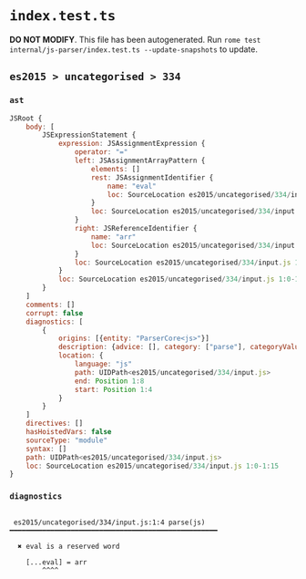 # `index.test.ts`

**DO NOT MODIFY**. This file has been autogenerated. Run `rome test internal/js-parser/index.test.ts --update-snapshots` to update.

## `es2015 > uncategorised > 334`

### `ast`

```javascript
JSRoot {
	body: [
		JSExpressionStatement {
			expression: JSAssignmentExpression {
				operator: "="
				left: JSAssignmentArrayPattern {
					elements: []
					rest: JSAssignmentIdentifier {
						name: "eval"
						loc: SourceLocation es2015/uncategorised/334/input.js 1:4-1:8 (eval)
					}
					loc: SourceLocation es2015/uncategorised/334/input.js 1:0-1:9
				}
				right: JSReferenceIdentifier {
					name: "arr"
					loc: SourceLocation es2015/uncategorised/334/input.js 1:12-1:15 (arr)
				}
				loc: SourceLocation es2015/uncategorised/334/input.js 1:0-1:15
			}
			loc: SourceLocation es2015/uncategorised/334/input.js 1:0-1:15
		}
	]
	comments: []
	corrupt: false
	diagnostics: [
		{
			origins: [{entity: "ParserCore<js>"}]
			description: {advice: [], category: ["parse"], categoryValue: "js", message: ["eval", RAW_MARKUP {value: " is a reserved word"}]}
			location: {
				language: "js"
				path: UIDPath<es2015/uncategorised/334/input.js>
				end: Position 1:8
				start: Position 1:4
			}
		}
	]
	directives: []
	hasHoistedVars: false
	sourceType: "module"
	syntax: []
	path: UIDPath<es2015/uncategorised/334/input.js>
	loc: SourceLocation es2015/uncategorised/334/input.js 1:0-1:15
}
```

### `diagnostics`

```

 es2015/uncategorised/334/input.js:1:4 parse(js) ━━━━━━━━━━━━━━━━━━━━━━━━━━━━━━━━━━━━━━━━━━━━━━━━━━━

  ✖ eval is a reserved word

    [...eval] = arr
        ^^^^


```
